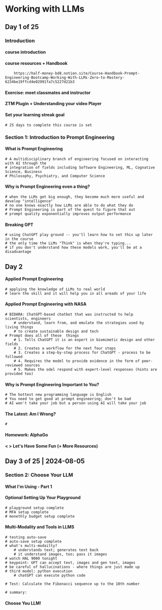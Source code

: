 # Working with LLMs

## Day 1 of 25

### Introduction

#### course introduction

#### course resources + Handbook
        https://half-money-bd8.notion.site/Course-Handbook-Prompt-Engineering-Bootcamp-Working-With-LLMs-Zero-to-Mastery-6234be19ffcd4e02991fa7c5227d21b3
#### Exercise: meet classmates and instructor
#### ZTM Plugin + Understanding your video Player
#### Set your learning streak goal
    # 25 days to complete this course is set

### Section 1: Introduction to Prompt Engineering

#### What is Prompt Engineering
    # A multidisciplinary branch of engineering focused on interacting with AI through the
    # integration of fields including Software Engineering, ML, Cognative Science, Business
    # Philosophy, Psychiatry, and Computer Science
#### Why is Prompt Engineering even a thing?
    # when the LLMs get big enough, they become much more useful and develop "intelligence"
    # no one knows exactly how LLMs are able to do what they do
    # Prompt Engineering is part of the quest to figure that out
    # prompt quality exponentially improves output performance
#### Breaking GPT
    # using ChatGPT play ground -- you'll learn how to set this up later in the course
    # the only time the LLMs "Think" is when they're typing...
    # if you don't understand how these models work, you'll be at a disadvantage 

## Day 2

#### Applied Prompt Engineering
    # applying the knowledge of LLMs to real world
    # learn the skill and it will help you in all areads of your life
#### Applied Prompt Engineering with NASA
    # BIDARA: ChatGPT-based chatbot that was instructed to help scientists, engineers
        # understand, learn from, and emulate the strategies used by living things
        # to create sustainable design and tech
    # Prompt does all of these  things
        # 1. Tells ChatGPT it is an expert in biomimetic design and other fields
        # 2. Creates a workflow for the next four steps
        # 3. Creates a step-by-step process for ChatGPT - process to be followed
        # 4. Requires the model to provide evidence in the form of peer-reviewed sources
        # 5. Makes the odel respond with expert-level responses (hints are provided too)
#### Why is Prompt Engineering Important to You?
    # The hottest new programming language is English
    # You need to get good at prompt engineering; don't be bad
    # AI won't take your job but a person using AI will take your job
#### The Latest: Am I Wrong?
    # 
#### Homework: AlphaGo
#### < > Let's Have Some Fun (+ More Resources)


## Day 3 of 25 | 2024-08-05

### Section 2: Choose Your LLM

#### What I'm Using - Part 1

#### Optional Setting Up Your Playground

    # playground setup complete
    # MFA setup complete
    # monethly budget setup complete

#### Multi-Modality and Tools in LLMS

    # testing auto-save
    # auto-save setup complete
    # what's multi-modailty?
        # understands text; generates text back
        # it understand images, too; pass it images
    # watch HAL 9000 tonight
    # keypoint: GPT can accept text, images and gen text, images
    # be careful of hallucinations - where things are just made up
    # third model: python execution
        # chatGPT can execute python code

    # Test: Calculate the Fibonacci sequence up to the 10th number

    # summary:

#### Choose You LLM!
